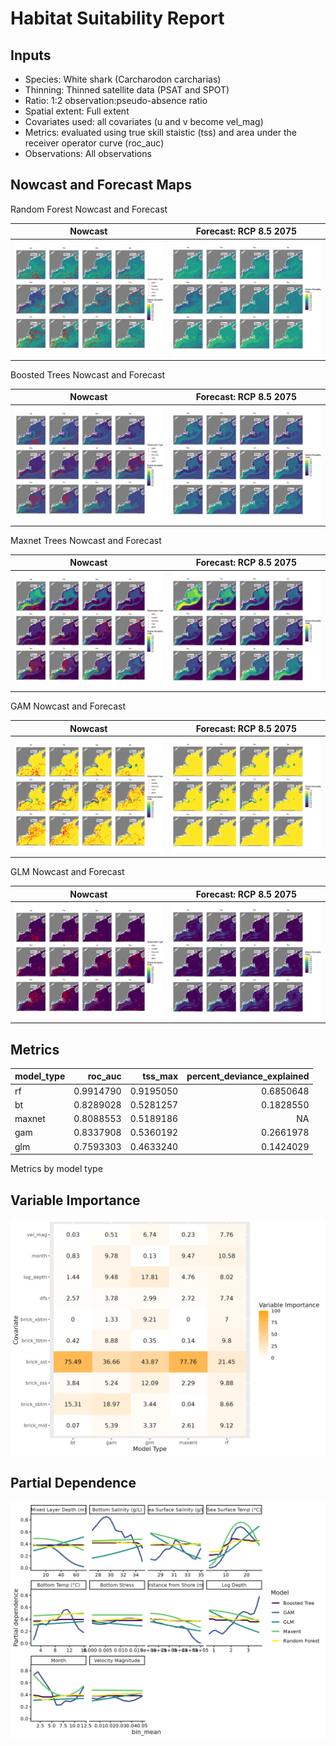 Habitat Suitability Report
================

## Inputs

- Species: White shark (Carcharodon carcharias)
- Thinning: Thinned satellite data (PSAT and SPOT)
- Ratio: 1:2 observation:pseudo-absence ratio
- Spatial extent: Full extent
- Covariates used: all covariates (u and v become vel_mag)
- Metrics: evaluated using true skill staistic (tss) and area under the
  receiver operator curve (roc_auc)
- Observations: All observations

## Nowcast and Forecast Maps

Random Forest Nowcast and Forecast

| Nowcast | Forecast: RCP 8.5 2075 |
|:--:|:--:|
| ![](../../../../tidy_reports/versions/c21/000360/c21.000360.01_12_rf_compiled_casts.png) | ![](../../../../tidy_reports/versions/c21/000364/c21.000364.01_12_rf_compiled_casts.png) |

Boosted Trees Nowcast and Forecast

| Nowcast | Forecast: RCP 8.5 2075 |
|:--:|:--:|
| ![](../../../../tidy_reports/versions/c21/000360/c21.000360.01_12_bt_compiled_casts.png) | ![](../../../../tidy_reports/versions/c21/000364/c21.000364.01_12_bt_compiled_casts.png) |

Maxnet Trees Nowcast and Forecast

| Nowcast | Forecast: RCP 8.5 2075 |
|:--:|:--:|
| ![](../../../../tidy_reports/versions/c21/000360/c21.000360.01_12_maxent_compiled_casts.png) | ![](../../../../tidy_reports/versions/c21/000364/c21.000364.01_12_maxent_compiled_casts.png) |

GAM Nowcast and Forecast

| Nowcast | Forecast: RCP 8.5 2075 |
|:--:|:--:|
| ![](../../../../tidy_reports/versions/c21/000360/c21.000360.01_12_gam_compiled_casts.png) | ![](../../../../tidy_reports/versions/c21/000364/c21.000364.01_12_gam_compiled_casts.png) |

GLM Nowcast and Forecast

| Nowcast | Forecast: RCP 8.5 2075 |
|:--:|:--:|
| ![](../../../../tidy_reports/versions/c21/000360/c21.000360.01_12_glm_compiled_casts.png) | ![](../../../../tidy_reports/versions/c21/000364/c21.000364.01_12_glm_compiled_casts.png) |

## Metrics

| model_type |   roc_auc |   tss_max | percent_deviance_explained |
|:-----------|----------:|----------:|---------------------------:|
| rf         | 0.9914790 | 0.9195050 |                  0.6850648 |
| bt         | 0.8289028 | 0.5281257 |                  0.1828550 |
| maxnet     | 0.8088553 | 0.5189186 |                         NA |
| gam        | 0.8337908 | 0.5360192 |                  0.2661978 |
| glm        | 0.7593303 | 0.4633240 |                  0.1424029 |

Metrics by model type

## Variable Importance

![](m21.00036_tidy_compiled_files/figure-gfm/variable_importance-1.png)

## Partial Dependence

![](m21.00036_tidy_compiled_files/figure-gfm/partial_dependence-1.png)
